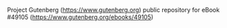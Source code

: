 Project Gutenberg (https://www.gutenberg.org) public repository for eBook #49105 (https://www.gutenberg.org/ebooks/49105)
